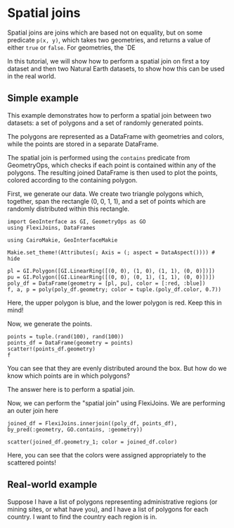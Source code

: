 # Spatial joins

Spatial joins are joins which are based not on equality, but on some predicate ``p(x, y)``, which takes two geometries, and returns a value of either `true` or `false`.  For geometries, the `DE

In this tutorial, we will show how to perform a spatial join on first a toy dataset and then two Natural Earth datasets, to show how this can be used in the real world.

## Simple example

This example demonstrates how to perform a spatial join between two datasets: a set of polygons and a set of randomly generated points. 

The polygons are represented as a DataFrame with geometries and colors, while the points are stored in a separate DataFrame. 

The spatial join is performed using the `contains` predicate from GeometryOps, which checks if each point is contained within any of the polygons. The resulting joined DataFrame is then used to plot the points, colored according to the containing polygon.

First, we generate our data.  We create two triangle polygons which, together, span the rectangle (0, 0, 1, 1), and a set of points which are randomly distributed within this rectangle.

```@example spatialjoins
import GeoInterface as GI, GeometryOps as GO
using FlexiJoins, DataFrames

using CairoMakie, GeoInterfaceMakie

Makie.set_theme!(Attributes(; Axis = (; aspect = DataAspect()))) # hide

pl = GI.Polygon([GI.LinearRing([(0, 0), (1, 0), (1, 1), (0, 0)])])
pu = GI.Polygon([GI.LinearRing([(0, 0), (0, 1), (1, 1), (0, 0)])])
poly_df = DataFrame(geometry = [pl, pu], color = [:red, :blue])
f, a, p = poly(poly_df.geometry; color = tuple.(poly_df.color, 0.7))
```

Here, the upper polygon is blue, and the lower polygon is red.  Keep this in mind!

Now, we generate the points.

```@example spatialjoins
points = tuple.(rand(100), rand(100))
points_df = DataFrame(geometry = points)
scatter!(points_df.geometry)
f
```

You can see that they are evenly distributed around the box.  But how do we know which points are in which polygons?

The answer here is to perform a spatial join.

Now, we can perform the "spatial join" using FlexiJoins.  We are performing an outer join here

```@example spatialjoin
joined_df = FlexiJoins.innerjoin((poly_df, points_df), by_pred(:geometry, GO.contains, :geometry))
```

```@example spatialjoin
scatter(joined_df.geometry_1; color = joined_df.color)
```

Here, you can see that the colors were assigned appropriately to the scattered points!

## Real-world example

Suppose I have a list of polygons representing administrative regions (or mining sites, or what have you), and I have a list of polygons for each country.  I want to find the country each region is in.

